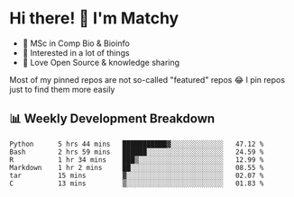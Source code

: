 # Hi there! 👋 I'm Matchy

- 🧬 MSc in Comp Bio & Bioinfo
- 🎈 Interested in a lot of things
- 💜 Love Open Source & knowledge sharing

Most of my pinned repos are not so-called "featured" repos 😂 I pin repos just to find them more easily

## 📊 Weekly Development Breakdown

<!--START_SECTION:waka-->

```text
Python      5 hrs 44 mins   ███████████▓░░░░░░░░░░░░░   47.12 %
Bash        2 hrs 59 mins   ██████░░░░░░░░░░░░░░░░░░░   24.59 %
R           1 hr 34 mins    ███▒░░░░░░░░░░░░░░░░░░░░░   12.99 %
Markdown    1 hr 2 mins     ██░░░░░░░░░░░░░░░░░░░░░░░   08.55 %
tar         15 mins         ▓░░░░░░░░░░░░░░░░░░░░░░░░   02.07 %
C           13 mins         ▒░░░░░░░░░░░░░░░░░░░░░░░░   01.83 %
```

<!--END_SECTION:waka-->
